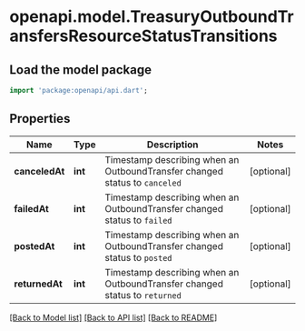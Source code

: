 # openapi.model.TreasuryOutboundTransfersResourceStatusTransitions

## Load the model package
```dart
import 'package:openapi/api.dart';
```

## Properties
Name | Type | Description | Notes
------------ | ------------- | ------------- | -------------
**canceledAt** | **int** | Timestamp describing when an OutboundTransfer changed status to `canceled` | [optional] 
**failedAt** | **int** | Timestamp describing when an OutboundTransfer changed status to `failed` | [optional] 
**postedAt** | **int** | Timestamp describing when an OutboundTransfer changed status to `posted` | [optional] 
**returnedAt** | **int** | Timestamp describing when an OutboundTransfer changed status to `returned` | [optional] 

[[Back to Model list]](../README.md#documentation-for-models) [[Back to API list]](../README.md#documentation-for-api-endpoints) [[Back to README]](../README.md)


